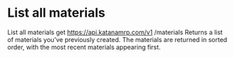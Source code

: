 # List all materials

List all materials get https://api.katanamrp.com/v1 /materials Returns a list of
materials you’ve previously created. The materials are returned in sorted order, with
the most recent materials appearing first.
